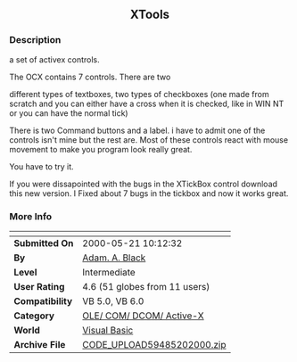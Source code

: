 ﻿<div align="center">

## XTools


</div>

### Description

a set of activex controls.

The OCX contains 7 controls. There are two

different types of textboxes, two types of checkboxes (one made from scratch and you can either have a cross when it is checked, like in WIN NT or you can have the normal tick)

There is two Command buttons and a label. i have to admit one of the controls isn't mine but the rest are. Most of these controls react with mouse movement to make you program look really great.

You have to try it.

If you were dissapointed with the bugs in the XTickBox control download this new version. I Fixed about 7 bugs in the tickbox and now it works great.
 
### More Info
 


<span>             |<span>
---                |---
**Submitted On**   |2000-05-21 10:12:32
**By**             |[Adam\. A\. Black](https://github.com/Planet-Source-Code/PSCIndex/blob/master/ByAuthor/adam-a-black.md)
**Level**          |Intermediate
**User Rating**    |4.6 (51 globes from 11 users)
**Compatibility**  |VB 5\.0, VB 6\.0
**Category**       |[OLE/ COM/ DCOM/ Active\-X](https://github.com/Planet-Source-Code/PSCIndex/blob/master/ByCategory/ole-com-dcom-active-x__1-29.md)
**World**          |[Visual Basic](https://github.com/Planet-Source-Code/PSCIndex/blob/master/ByWorld/visual-basic.md)
**Archive File**   |[CODE\_UPLOAD59485202000\.zip](https://github.com/Planet-Source-Code/adam-a-black-xtools__1-7471/archive/master.zip)








